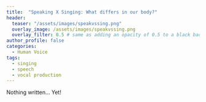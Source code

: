 ```yaml
---
title:  "Speaking X Singing: What differs in our body?"
header:
  teaser: "/assets/images/speakvssing.png"
  overlay_image: /assets/images/speakvssing.png
  overlay_filter: 0.5 # same as adding an opacity of 0.5 to a black background
author_profile: false
categories: 
  - Human Voice
tags:
  - singing
  - speech
  - vocal production
---
```

Nothing written... Yet!